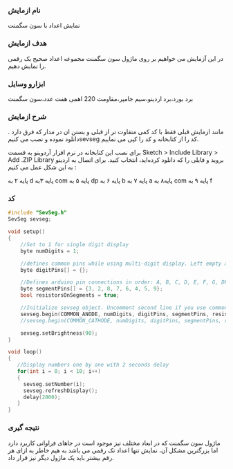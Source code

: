 ### نام ازمایش 
نمایش اعداد با سون سگمنت
 ### هدف ازمایش
در این آزمایش می خواهیم بر روی ماژول سون سگمنت مجموعه اعداد صحیح یک رقمی را نمایش دهیم.
###  ابزارو وسایل
برد بورد،برد اردینو،سیم جامپر،مقاومت 220 اهمی هفت عدد،سون سگمنت 
### شرح ازمایش
. مانند ازمایش قبلی فقط با کد کمی متفاوت تر از قبلی و بستن ان در مدار که فرق دارد
   دانلود نموده و نصب می کنیمsevseg کد را از کتابخانه و کد را کپی می نماییم. 
   
برای نصب اين كتابخانه در نرم افزار آردوینو به قسمت Sketch > Include Library > Add .ZIP Library  برويد و فايلی را كه دانلود كرده‌ايد، انتخاب كنيد.
برای اتصال به اردینو به این شکل عمل می کنیم :

 پایه ۲ به d
پایه ۳به com
پایه ۵ به  dp
پایه ۶ به b
پایه ۷ به a
پایه۸  به com
پایه ۹ به f  

### کد 


```cpp
#include "SevSeg.h"
SevSeg sevseg;

void setup()
{
    //Set to 1 for single digit display
    byte numDigits = 1;

    //defines common pins while using multi-digit display. Left empty as we have a single digit display
    byte digitPins[] = {};

    //Defines arduino pin connections in order: A, B, C, D, E, F, G, DP
    byte segmentPins[] = {3, 2, 8, 7, 6, 4, 5, 9};
    bool resistorsOnSegments = true;

    //Initialize sevseg object. Uncomment second line if you use common cathode 7 segment
    sevseg.begin(COMMON_ANODE, numDigits, digitPins, segmentPins, resistorsOnSegments);
    //sevseg.begin(COMMON_CATHODE, numDigits, digitPins, segmentPins, resistorsOnSegments);

    sevseg.setBrightness(90);
}

void loop()
{
   //Display numbers one by one with 2 seconds delay
   for(int i = 0; i < 10; i++)
   {
     sevseg.setNumber(i);
     sevseg.refreshDisplay();
     delay(2000);
   }
}
```
### نتیجه گیری 
ماژول سون سگمنت که در ابعاد مختلف نیز موجود است در جاهای فراوانی کاربرد دارد اما بزرگترین مشکل آن، نمایش تنها اعداد تک رقمی می باشد به هیم خاطر به ازای هر رقم بیشتر باید یک ماژول دیگر نیز قرار داد. 
